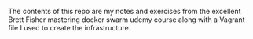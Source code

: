 The contents of this repo are my notes and exercises from the excellent Brett Fisher mastering docker swarm udemy course along with a Vagrant file I used to create the infrastructure.
